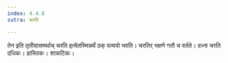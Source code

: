 ```yaml
---
index: 4.4.8
sutra: चरति

---
```

तेन इति तृतीयासमर्थाच् चरति इत्येतस्मिन्नर्थे ठक् पत्ययो भवति। चरतिर् भक्षणे गतौ च वर्तते। दध्ना चरति दधिकः। हास्तिकः। शाकटिकः।